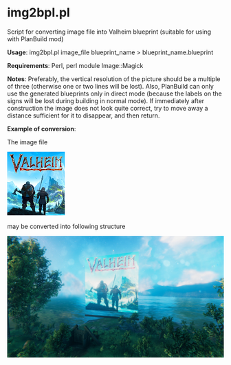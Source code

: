# img2bpl.pl
Script for converting image file into Valheim blueprint (suitable for using with PlanBuild mod)

**Usage**:
img2bpl.pl image_file blueprint_name > blueprint_name.blueprint

**Requirements**: 
Perl, perl module Image::Magick

**Notes**: Preferably, the vertical resolution of the picture should be a multiple of three (otherwise one or two lines will be lost). Also, PlanBuild can only use the generated blueprints only in direct mode (because the labels on the signs will be lost during building in normal mode). If immediately after construction the image does not look quite correct, try to move away a distance sufficient for it to disappear, and then return.

**Example of conversion**: 

The image file

![](valheim_emblem.png "Valheim emblem")

may be converted into following structure

![](valheim_emblem_screenshot.jpg "Valheim emblem in game")
